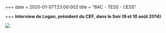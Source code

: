 +++
date = 2020-01-07T23:00:00Z
title = "BAC - TESS - CESS"

+++
**Interview de Logan, président du CEF, dans le Soir (9 et 10 août 2014)** 

![](https://res.cloudinary.com/cefasbl/image/upload/c_scale,dpr_auto,q_70,w_740,f_auto/v1588582745/image_vrcz0p.jpg)
